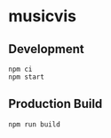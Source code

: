 # musicvis

## Development

```shell-session
npm ci
npm start
```

## Production Build

```shell-session
npm run build
```
